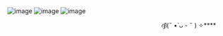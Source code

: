 <img src="https://files.catbox.moe/nju48h.gif" alt="">    ㅤㅤㅤㅤㅤ


ㅤㅤㅤㅤㅤㅤㅤㅤㅤㅤㅤ



![image](https://github.com/user-attachments/assets/6255aac3-afd7-4b8d-a879-1007c117abe5) ![image](https://github.com/user-attachments/assets/0d3157ce-36fe-4329-906d-bb93e2be14dc) ![image](https://github.com/user-attachments/assets/d23da1cb-09b5-42e0-84dc-9a3b9ca1aeb8) 


ㅤㅤㅤㅤㅤㅤㅤㅤㅤㅤㅤㅤㅤㅤㅤㅤㅤㅤㅤㅤㅤㅤㅤㅤㅤㅤㅤദ്ദി(˵ •̀ ᴗ - ˵ ) ✧****


